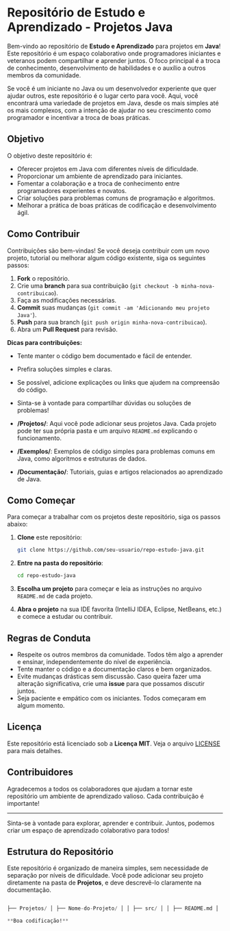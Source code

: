 # Repositório de Estudo e Aprendizado - Projetos Java

Bem-vindo ao repositório de **Estudo e Aprendizado** para projetos em **Java**! Este repositório é um espaço colaborativo onde programadores iniciantes e veteranos podem compartilhar e aprender juntos. O foco principal é a troca de conhecimento, desenvolvimento de habilidades e o auxílio a outros membros da comunidade.

Se você é um iniciante no Java ou um desenvolvedor experiente que quer ajudar outros, este repositório é o lugar certo para você. Aqui, você encontrará uma variedade de projetos em Java, desde os mais simples até os mais complexos, com a intenção de ajudar no seu crescimento como programador e incentivar a troca de boas práticas.

## Objetivo

O objetivo deste repositório é:

- Oferecer projetos em Java com diferentes níveis de dificuldade.
- Proporcionar um ambiente de aprendizado para iniciantes.
- Fomentar a colaboração e a troca de conhecimento entre programadores experientes e novatos.
- Criar soluções para problemas comuns de programação e algoritmos.
- Melhorar a prática de boas práticas de codificação e desenvolvimento ágil.

## Como Contribuir

Contribuições são bem-vindas! Se você deseja contribuir com um novo projeto, tutorial ou melhorar algum código existente, siga os seguintes passos:

1. **Fork** o repositório.
2. Crie uma **branch** para sua contribuição (`git checkout -b minha-nova-contribuicao`).
3. Faça as modificações necessárias.
4. **Commit** suas mudanças (`git commit -am 'Adicionando meu projeto Java'`).
5. **Push** para sua branch (`git push origin minha-nova-contribuicao`).
6. Abra um **Pull Request** para revisão.

**Dicas para contribuições:**
- Tente manter o código bem documentado e fácil de entender.
- Prefira soluções simples e claras.
- Se possível, adicione explicações ou links que ajudem na compreensão do código.
- Sinta-se à vontade para compartilhar dúvidas ou soluções de problemas!


- **/Projetos/**: Aqui você pode adicionar seus projetos Java. Cada projeto pode ter sua própria pasta e um arquivo `README.md` explicando o funcionamento.
- **/Exemplos/**: Exemplos de código simples para problemas comuns em Java, como algoritmos e estruturas de dados.
- **/Documentação/**: Tutoriais, guias e artigos relacionados ao aprendizado de Java.

## Como Começar

Para começar a trabalhar com os projetos deste repositório, siga os passos abaixo:

1. **Clone** este repositório:

    ```bash
    git clone https://github.com/seu-usuario/repo-estudo-java.git
    ```

2. **Entre na pasta do repositório**:

    ```bash
    cd repo-estudo-java
    ```

3. **Escolha um projeto** para começar e leia as instruções no arquivo `README.md` de cada projeto.
   
4. **Abra o projeto** na sua IDE favorita (IntelliJ IDEA, Eclipse, NetBeans, etc.) e comece a estudar ou contribuir.

## Regras de Conduta

- Respeite os outros membros da comunidade. Todos têm algo a aprender e ensinar, independentemente do nível de experiência.
- Tente manter o código e a documentação claros e bem organizados.
- Evite mudanças drásticas sem discussão. Caso queira fazer uma alteração significativa, crie uma **issue** para que possamos discutir juntos.
- Seja paciente e empático com os iniciantes. Todos começaram em algum momento.

## Licença

Este repositório está licenciado sob a **Licença MIT**. Veja o arquivo [LICENSE](LICENSE) para mais detalhes.

## Contribuidores

Agradecemos a todos os colaboradores que ajudam a tornar este repositório um ambiente de aprendizado valioso. Cada contribuição é importante!

---

Sinta-se à vontade para explorar, aprender e contribuir. Juntos, podemos criar um espaço de aprendizado colaborativo para todos!

## Estrutura do Repositório

Este repositório é organizado de maneira simples, sem necessidade de separação por níveis de dificuldade. Você pode adicionar seu projeto diretamente na pasta de **Projetos**, e deve descrevê-lo claramente na documentação.

```sql

├── Projetos/ │ ├── Nome-do-Projeto/ │ │ ├── src/ │ │ ├── README.md │ │ └── outros-arquivos ├── Exemplos/ ├── Documentação/ └── README.md

**Boa codificação!**


